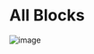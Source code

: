 # All Blocks
![image](https://github.com/user-attachments/assets/d375a004-d22e-4059-9cae-3bd44a446b2b)
